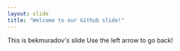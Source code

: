 ```yaml
---
layout: slide
title: "Welcome to our Github slide!"
---
```

This is bekmuradov's slide
Use the left arrow to go back!
